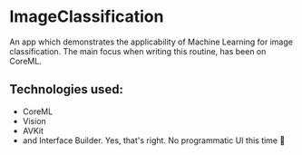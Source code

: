 # ImageClassification


An app which demonstrates the applicability of Machine Learning for image classification.
The main focus when writing this routine, has been on CoreML.

## Technologies used:
- CoreML
- Vision
- AVKit
- and Interface Builder. Yes, that's right. No programmatic UI this time 🙂
